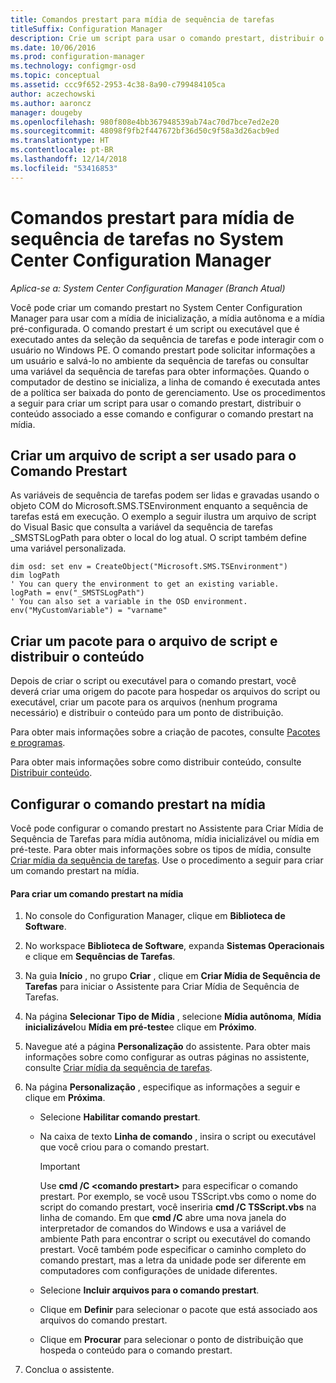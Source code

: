 ```yaml
---
title: Comandos prestart para mídia de sequência de tarefas
titleSuffix: Configuration Manager
description: Crie um script para usar o comando prestart, distribuir o conteúdo associado a esse comando e configurar o comando prestart na mídia.
ms.date: 10/06/2016
ms.prod: configuration-manager
ms.technology: configmgr-osd
ms.topic: conceptual
ms.assetid: ccc9f652-2953-4c38-8a90-c799484105ca
author: aczechowski
ms.author: aaroncz
manager: dougeby
ms.openlocfilehash: 980f808e4bb367948539ab74ac70d7bce7ed2e20
ms.sourcegitcommit: 48098f9fb2f447672bf36d50c9f58a3d26acb9ed
ms.translationtype: HT
ms.contentlocale: pt-BR
ms.lasthandoff: 12/14/2018
ms.locfileid: "53416853"
---
```

# <a name="prestart-commands-for-task-sequence-media-in-system-center-configuration-manager"></a>Comandos prestart para mídia de sequência de tarefas no System Center Configuration Manager

*Aplica-se a: System Center Configuration Manager (Branch Atual)*

Você pode criar um comando prestart no System Center Configuration Manager para usar com a mídia de inicialização, a mídia autônoma e a mídia pré-configurada. O comando prestart é um script ou executável que é executado antes da seleção da sequência de tarefas e pode interagir com o usuário no Windows PE. O comando prestart pode solicitar informações a um usuário e salvá-lo no ambiente da sequência de tarefas ou consultar uma variável da sequência de tarefas para obter informações. Quando o computador de destino se inicializa, a linha de comando é executada antes de a política ser baixada do ponto de gerenciamento. Use os procedimentos a seguir para criar um script para usar o comando prestart, distribuir o conteúdo associado a esse comando e configurar o comando prestart na mídia.  

## <a name="create-a-script-file-to-use-for-the-prestart-command"></a>Criar um arquivo de script a ser usado para o Comando Prestart  
 As variáveis de sequência de tarefas podem ser lidas e gravadas usando o objeto COM do Microsoft.SMS.TSEnvironment enquanto a sequência de tarefas está em execução. O exemplo a seguir ilustra um arquivo de script do Visual Basic que consulta a variável da sequência de tarefas _SMSTSLogPath para obter o local do log atual. O script também define uma variável personalizada.  

```  
dim osd: set env = CreateObject("Microsoft.SMS.TSEnvironment")  
dim logPath  
' You can query the environment to get an existing variable.  
logPath = env("_SMSTSLogPath")  
' You can also set a variable in the OSD environment.  
env("MyCustomVariable") = "varname"  
```  

## <a name="create-a-package-for-the-script-file-and-distribute-the-content"></a>Criar um pacote para o arquivo de script e distribuir o conteúdo  
 Depois de criar o script ou executável para o comando prestart, você deverá criar uma origem do pacote para hospedar os arquivos do script ou executável, criar um pacote para os arquivos (nenhum programa necessário) e distribuir o conteúdo para um ponto de distribuição.  

 Para obter mais informações sobre a criação de pacotes, consulte [Pacotes e programas](../../apps/deploy-use/packages-and-programs.md).  

 Para obter mais informações sobre como distribuir conteúdo, consulte [Distribuir conteúdo](../../core/servers/deploy/configure/deploy-and-manage-content.md#bkmk_distribute).  

## <a name="configure-the-prestart-command-in-media"></a>Configurar o comando prestart na mídia  
 Você pode configurar o comando prestart no Assistente para Criar Mídia de Sequência de Tarefas para mídia autônoma, mídia inicializável ou mídia em pré-teste. Para obter mais informações sobre os tipos de mídia, consulte [Criar mídia da sequência de tarefas](../deploy-use/create-task-sequence-media.md). Use o procedimento a seguir para criar um comando prestart na mídia.  

#### <a name="to-create-a-prestart-command-in-media"></a>Para criar um comando prestart na mídia  

1.  No console do Configuration Manager, clique em **Biblioteca de Software**.  

2.  No workspace **Biblioteca de Software**, expanda **Sistemas Operacionais** e clique em **Sequências de Tarefas**.  

3.  Na guia **Início** , no grupo **Criar** , clique em **Criar Mídia de Sequência de Tarefas** para iniciar o Assistente para Criar Mídia de Sequência de Tarefas.  

4.  Na página **Selecionar Tipo de Mídia** , selecione **Mídia autônoma**, **Mídia inicializável**ou **Mídia em pré-teste**e clique em **Próximo**.  

5.  Navegue até a página **Personalização** do assistente. Para obter mais informações sobre como configurar as outras páginas no assistente, consulte [Criar mídia da sequência de tarefas](../deploy-use/create-task-sequence-media.md).  

6.  Na página **Personalização** , especifique as informações a seguir e clique em **Próxima**.  

    -   Selecione **Habilitar comando prestart**.  

    -   Na caixa de texto **Linha de comando** , insira o script ou executável que você criou para o comando prestart.  

        > [!IMPORTANT]  
        >  Use **cmd /C <comando prestart\>** para especificar o comando prestart. Por exemplo, se você usou TSScript.vbs como o nome do script do comando prestart, você inseriria **cmd /C TSScript.vbs** na linha de comando. Em que **cmd /C** abre uma nova janela do interpretador de comandos do Windows e usa a variável de ambiente Path para encontrar o script ou executável do comando prestart. Você também pode especificar o caminho completo do comando prestart, mas a letra da unidade pode ser diferente em computadores com configurações de unidade diferentes.  

    -   Selecione **Incluir arquivos para o comando prestart**.  

    -   Clique em **Definir** para selecionar o pacote que está associado aos arquivos do comando prestart.  

    -   Clique em **Procurar** para selecionar o ponto de distribuição que hospeda o conteúdo para o comando prestart.  

7.  Conclua o assistente.  
